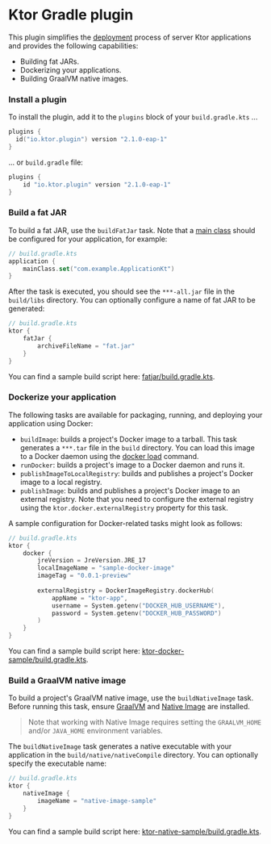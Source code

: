 # Ktor Gradle plugin

This plugin simplifies the [deployment](https://ktor.io/docs/deploy.html) process of server Ktor applications and provides the following capabilities:
- Building fat JARs.
- Dockerizing your applications. 
- Building GraalVM native images.


### Install a plugin

To install the plugin, add it to the `plugins` block of your `build.gradle.kts` ...

```kotlin
plugins {
  id("io.ktor.plugin") version "2.1.0-eap-1"
}
```

... or `build.gradle` file:

```groovy
plugins {
    id "io.ktor.plugin" version "2.1.0-eap-1"
}
```

### Build a fat JAR

To build a fat JAR, use the `buildFatJar` task. Note that a [main class](https://ktor.io/docs/server-dependencies.html#create-entry-point) should be configured for your application, for example:

```kotlin
// build.gradle.kts
application {
    mainClass.set("com.example.ApplicationKt")
}
```
After the task is executed, you should see the `***-all.jar` file in the `build/libs` directory.
You can optionally configure a name of fat JAR to be generated:

```kotlin
// build.gradle.kts
ktor {
    fatJar {
        archiveFileName = "fat.jar"
    }
}
```

You can find a sample build script here: [fatjar/build.gradle.kts](samples/fatjar/build.gradle.kts).

### Dockerize your application

The following tasks are available for packaging, running, and deploying your application using Docker:
- `buildImage`: builds a project's Docker image to a tarball. This task generates a `***.tar` file in the `build` directory. You can load this image to a Docker daemon using the [docker load](https://docs.docker.com/engine/reference/commandline/load/) command.
- `runDocker`: builds a project's image to a Docker daemon and runs it.
- `publishImageToLocalRegistry`: builds and publishes a project's Docker image to a local registry.
- `publishImage`: builds and publishes a project's Docker image to an external registry. Note that you need to configure the external registry using the `ktor.docker.externalRegistry` property for this task.

A sample configuration for Docker-related tasks might look as follows:
```kotlin
// build.gradle.kts
ktor {
    docker {
        jreVersion = JreVersion.JRE_17
        localImageName = "sample-docker-image"
        imageTag = "0.0.1-preview"
        
        externalRegistry = DockerImageRegistry.dockerHub(
            appName = "ktor-app",
            username = System.getenv("DOCKER_HUB_USERNAME"),
            password = System.getenv("DOCKER_HUB_PASSWORD")
        )
    }
}
```

You can find a sample build script here: [ktor-docker-sample/build.gradle.kts](samples/ktor-docker-sample/build.gradle.kts).


### Build a GraalVM native image

To build a project's GraalVM native image, use the `buildNativeImage` task. Before running this task, ensure [GraalVM](https://www.graalvm.org/docs/getting-started/) and [Native Image](https://www.graalvm.org/reference-manual/native-image/) are installed.

> Note that working with Native Image requires setting the `GRAALVM_HOME` and/or `JAVA_HOME` environment variables.

The `buildNativeImage` task generates a native executable with your application in the `build/native/nativeCompile` directory. You can optionally specify the executable name:

```kotlin
// build.gradle.kts
ktor {
    nativeImage {
        imageName = "native-image-sample"
    }
}
```

You can find a sample build script here: [ktor-native-sample/build.gradle.kts](samples/ktor-native-sample/build.gradle.kts).
